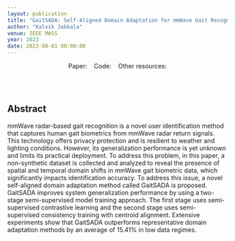 ```yaml
---
layout: publication
title: "GaitSADA: Self-Aligned Domain Adaptation for mmWave Gait Recognition"
author: "Kalvik Jakkala"
venue: IEEE MASS
year: 2023
date: 2023-08-01 00:00:00
---
```


<center>
Paper: <a href="https://arxiv.org/pdf/2301.13384.pdf"><span style="color: #4285F4;"><i class="fa fa-file-text"></i></span></a>
&nbsp;&nbsp;
Code: <a href="https://github.com/exitudio/GaitSADA"><span style="color: #4285F4;"><i class="fa fa-github"></i></span></a>
&nbsp;&nbsp;
Other resources: <a href="https://exitudio.github.io/GaitSADA/"><span style="color: #4285F4;"><i class="fa fa-link"></i></span></a>
</center>

\
&nbsp;

## Abstract
mmWave radar-based gait recognition is a novel user identification method that captures human gait biometrics from mmWave radar return signals. This technology offers privacy protection and is resilient to weather and lighting conditions. However, its generalization performance is yet unknown and limits its practical deployment. To address this problem, in this paper, a non-synthetic dataset is collected and analyzed to reveal the presence of spatial and temporal domain shifts in mmWave gait biometric data, which significantly impacts identification accuracy. To address this issue, a novel self-aligned domain adaptation method called GaitSADA is proposed. GaitSADA improves system generalization performance by using a two-stage semi-supervised model training approach. The first stage uses semi-supervised contrastive learning and the second stage uses semi-supervised consistency training with centroid alignment. Extensive experiments show that GaitSADA outperforms representative domain adaptation methods by an average of 15.41% in low data regimes.
